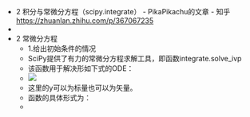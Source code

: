 - 2 积分与常微分方程（scipy.integrate） - PikaPikachu的文章 - 知乎
  https://zhuanlan.zhihu.com/p/367067235
-
- 2 常微分方程
	- 1.给出初始条件的情况
	- SciPy提供了有力的常微分方程求解工具，即函数integrate.solve_ivp
	- 该函数用于解决形如下式的ODE：
	- ![](https://www.zhihu.com/equation?tex=%5Cfrac%7B%5Cmathrm+d%5Cbold+y%7D%7B%5Cmathrm+dt%7D%3Df%28t%2C%5Cbold+y%29%2C%5C+%5Cbold+y%28t_0%29%3D%5Cbold+y_0%5C%5C)
	- 这里的y可以为标量也可以为矢量。
	- 函数的具体形式为：
	-